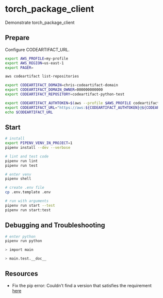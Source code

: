 # torch_package_client

Demonstrate torch_package_client

## Prepare

Configure CODEARTIFACT_URL.  

```sh
export AWS_PROFILE=my-profile
export AWS_REGION=us-east-1 
export PAGER=

aws codeartifact list-repositories   

export CODEARTIFACT_DOMAIN=chris-codeartifact-domain
export CODEARTIFACT_DOMAIN_OWNER=000000000000
export CODEARTIFACT_REPOSITORY=codeartifact-python-test

export CODEARTIFACT_AUTHTOKEN=$(aws --profile $AWS_PROFILE codeartifact get-authorization-token --domain $CODEARTIFACT_DOMAIN --domain-owner $CODEARTIFACT_DOMAIN_OWNER --query authorizationToken --output text)
export CODEARTIFACT_URL="https://aws:${CODEARTIFACT_AUTHTOKEN}@${CODEARTIFACT_DOMAIN}-${CODEARTIFACT_DOMAIN_OWNER}.d.codeartifact.${AWS_REGION}.amazonaws.com/pypi/${CODEARTIFACT_REPOSITORY}/simple/"
echo $CODEARTIFACT_URL
```

## Start

```sh
# install
export PIPENV_VENV_IN_PROJECT=1
pipenv install --dev --verbose

# lint and test code
pipenv run lint
pipenv run test

# enter venv
pipenv shell

# create .env file
cp .env.template .env

# run with arguments
pipenv run start --test
pipenv run start:test
```

## Debugging and Troubleshooting

```sh
# enter python
pipenv run python

> import main

> main.test.__doc__
```

## Resources

* Fix the pip error: Couldn't find a version that satisfies the requirement [here](https://bhch.github.io/posts/2017/04/fix-the-pip-error-couldnt-find-a-version-that-satisfies-the-requirement/)
